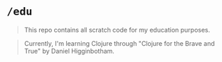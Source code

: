 # `/edu`

> This repo contains all scratch code for my education purposes.

> Currently, I'm learning Clojure through "Clojure for the Brave and True" by
Daniel Higginbotham.
